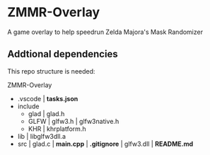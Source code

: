 # ZMMR-Overlay
A game overlay to help speedrun Zelda Majora's Mask Randomizer

## Addtional dependencies
This repo structure is needed:  

ZMMR-Overlay
+  .vscode
   |  **tasks.json**
+  include
   +  glad
      |  glad.h
   +  GLFW
      |  glfw3.h
      |  glfw3native.h
   +  KHR
      |  khrplatform.h
+  lib
   |  libglfw3dll.a
+  src
   |  glad.c
   |  **main.cpp**
|  **.gitignore**
|  glfw3.dll
|  **README.md**